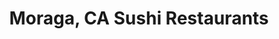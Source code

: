 ---
layout: city
title: Moraga, CA Sushi Restaurants
permalink: /california/moraga/
stateAbbr: CA
stateName: California
cityName: Moraga

---